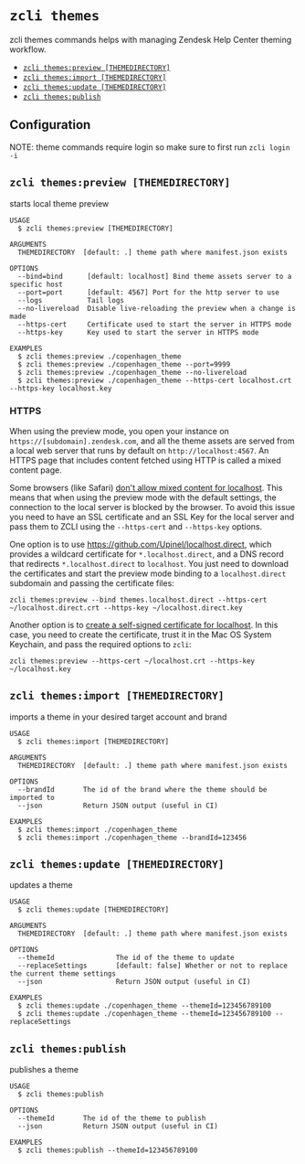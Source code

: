 `zcli themes`
===========

zcli themes commands helps with managing Zendesk Help Center theming workflow.

* [`zcli themes:preview [THEMEDIRECTORY]`](#zcli-themespreview-themedirectory)
* [`zcli themes:import [THEMEDIRECTORY]`](#zcli-themesimport-themedirectory)
* [`zcli themes:update [THEMEDIRECTORY]`](#zcli-themesupdate-themedirectory)
* [`zcli themes:publish`](#zcli-themespublish)

## Configuration

NOTE: theme commands require login so make sure to first run `zcli login -i`

## `zcli themes:preview [THEMEDIRECTORY]`

starts local theme preview

```
USAGE
  $ zcli themes:preview [THEMEDIRECTORY]

ARGUMENTS
  THEMEDIRECTORY  [default: .] theme path where manifest.json exists

OPTIONS
  --bind=bind      [default: localhost] Bind theme assets server to a specific host
  --port=port      [default: 4567] Port for the http server to use
  --logs           Tail logs
  --no-livereload  Disable live-reloading the preview when a change is made
  --https-cert     Certificate used to start the server in HTTPS mode
  --https-key      Key used to start the server in HTTPS mode

EXAMPLES
  $ zcli themes:preview ./copenhagen_theme
  $ zcli themes:preview ./copenhagen_theme --port=9999
  $ zcli themes:preview ./copenhagen_theme --no-livereload
  $ zcli themes:preview ./copenhagen_theme --https-cert localhost.crt --https-key localhost.key
```

### HTTPS
When using the preview mode, you open your instance on `https://[subdomain].zendesk.com`, and all the theme assets are served from a local web server that runs by default on `http://localhost:4567`. An HTTPS page that includes content fetched using HTTP is called a mixed content page.

Some browsers (like Safari) [don't allow mixed content for localhost](https://developer.mozilla.org/en-US/docs/Web/Security/Mixed_content#loading_locally_delivered_mixed-resources). This means that when using the preview mode with the default settings, the connection to the local server is blocked by the browser. To avoid this issue you need to have an SSL certificate and an SSL Key for the local server and pass them to ZCLI using the `--https-cert` and `--https-key` options.

One option is to use https://github.com/Upinel/localhost.direct, which provides a wildcard certificate for `*.localhost.direct`, and a DNS record that redirects `*.localhost.direct` to `localhost`. You just need to download the certificates and start the preview mode binding to a `localhost.direct` subdomain and passing the certificate files:

```
zcli themes:preview --bind themes.localhost.direct --https-cert ~/localhost.direct.crt --https-key ~/localhost.direct.key
```

Another option is to [create a self-signed certificate for localhost](https://letsencrypt.org/docs/certificates-for-localhost/#making-and-trusting-your-own-certificates). In this case, you need to create the certificate, trust it in the Mac OS System Keychain, and pass the required options to `zcli`:

```
zcli themes:preview --https-cert ~/localhost.crt --https-key ~/localhost.key
```

## `zcli themes:import [THEMEDIRECTORY]`

imports a theme in your desired target account and brand

```
USAGE
  $ zcli themes:import [THEMEDIRECTORY]

ARGUMENTS
  THEMEDIRECTORY  [default: .] theme path where manifest.json exists

OPTIONS
  --brandId       The id of the brand where the theme should be imported to
  --json          Return JSON output (useful in CI)

EXAMPLES
  $ zcli themes:import ./copenhagen_theme
  $ zcli themes:import ./copenhagen_theme --brandId=123456
```

## `zcli themes:update [THEMEDIRECTORY]`

updates a theme

```
USAGE
  $ zcli themes:update [THEMEDIRECTORY]

ARGUMENTS
  THEMEDIRECTORY  [default: .] theme path where manifest.json exists

OPTIONS
  --themeId               The id of the theme to update
  --replaceSettings       [default: false] Whether or not to replace the current theme settings
  --json                  Return JSON output (useful in CI)

EXAMPLES
  $ zcli themes:update ./copenhagen_theme --themeId=123456789100
  $ zcli themes:update ./copenhagen_theme --themeId=123456789100 --replaceSettings
```

## `zcli themes:publish`

publishes a theme

```
USAGE
  $ zcli themes:publish

OPTIONS
  --themeId       The id of the theme to publish
  --json          Return JSON output (useful in CI)

EXAMPLES
  $ zcli themes:publish --themeId=123456789100
```
